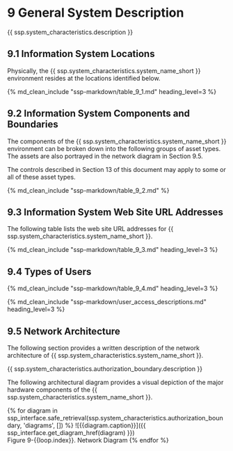 # 9 General System Description

<!--
Instructions: The general information system description must consist of the following:
*	How the system is commensurate with the essential characteristics of secure systems defined in NIST SP 800-53 Revision 5, other applicable NIST guidance and standards, and Federal laws and regulations. In addition, the description shall describe the service model and deployment model.
*	Convey the who, what, when, where, and how regarding the system function and purpose across the entire technology stack and all users.
-->

{{ ssp.system_characteristics.description }}

## 9.1 Information System Locations

Physically, the {{ ssp.system_characteristics.system_name_short }} environment resides at the locations identified below.

{% md_clean_include "ssp-markdown/table_9_1.md" heading_level=3 %}

## 9.2 Information System Components and Boundaries

<!--
Instructions: In the space that follows, describe the information system’s major components, interconnections, and boundaries in sufficient detail that accurately depicts the authorization boundary for the information system. The desired architecture boundary for an information system should be inclusive of all functions and services necessary to secure, operate, and administer the information system - these include all components and supporting information system components (e.g., logging platform, monitoring solutions, ticketing solutions, vulnerability scanning, authentication solutions, etc.). A system is typically deployed in a logically or physically separated environment situated behind a firewall, with only necessary ingress/egress port openings to facilitate required operations. Integration with assets/device outside of the protected enclave supporting the information system contemplated for an Authorization to Operate (ATO) including but not limited to 1) shared assets, 2) corporate networks, or 3) third party services (e.g., cloud service provider (CSP) offerings) are a function of risk. The latter is allowed if the connecting CSP offering is also Federal Risk and Authorization Management Program (FedRAMP)-authorized. In all cases, integrations with assets/devices outside of the ATO boundary are not guaranteed for approval and reviewed/permitted on a case-by-case basis after a complete understanding of the associated risks. Please ensure that the discussion on boundaries is consistent with the network diagram shown in Section 9.5. For further details, please reference [CIO-IT Security-19-95](https://insite.gsa.gov/node/166494): Security Engineering Architecture Reviews.
-->

The components of the {{ ssp.system_characteristics.system_name_short }} environment can be broken down into the following groups of asset types. The assets are also portrayed in the network diagram in Section 9.5.

The controls described in Section 13 of this document may apply to some or all of these asset types.

{% md_clean_include "ssp-markdown/table_9_2.md" %}

## 9.3 Information System Web Site URL Addresses

The following table lists the web site URL addresses for {{ ssp.system_characteristics.system_name_short }}.

{% md_clean_include "ssp-markdown/table_9_3.md" heading_level=3 %}

## 9.4 Types of Users

{% md_clean_include "ssp-markdown/table_9_4.md" heading_level=3 %}

{% md_clean_include "ssp-markdown/user_access_descriptions.md" heading_level=3 %}

## 9.5 Network Architecture

The following section provides a written description of the network architecture of {{ ssp.system_characteristics.system_name_short }}.

<!--
Instructions: The architecture diagram must fully and clearly define the authorization boundary through both pictorial diagram(s) and written descriptions.
Ensure the following elements are incorporated into the architecture diagrams and narratives:
The network architecture must follow the criteria listed in CIO-IT Security-19-95: Security Engineering Architecture Reviews. The GSA Security Engineering team can provide architectural templates for reference - contact seceng@gsa.gov.
• 	The diagram(s) and narratives should include ALL assets, services, devices, and software, both physical and virtual, which constitute the information system. These shall include all physical and virtual resources. The diagram(s) and narratives should also include any COOP/DR site integrations as well as any test/development environments that are in the boundary.
• 	If shared assets or services are used, including corporate shared services, they must be appropriately defined and documented as a shared service within the ATO boundary of the system or within the corresponding ATO boundary of a relevant, authorized system. All components must be accounted for within an ATO boundary.
• 	If on-premise or cloud services are used to support operation, maintenance, management, or security of the services in scope of the ATO, be sure they are reflected in the network architecture with related flows. If integrated with the GSA security stack indicate that integration in the network diagram. Depending on the nature and type of integration and sensitivity of the data, these dependent systems may also need to have an ATO; usage considered for risk acceptance; or, if not risk accepted, potentially removed from the architecture. All SaaS, IaaS or PaaS leveraged to support delivery of the system must have an ATO, approved by GSA or FedRAMP. For public facing systems, integration with external systems including but not limited to other cloud assets via Application Programming Interfaces (APIs) or third-party enablers shall be appropriately secured.
• 	Ensure all authentication points (this includes but is not limited to Amazon Web Services (AWS) console, jump, machine resources, network devices, application, API, enablers, etc. (as applicable)), are defined. At all FIPS 199 levels MFA is required for privileged, non-privileged and/or Internet accessible logins.
• 	The system boundary contains all components, devices, services, communication paths (VPNs, API calls, etc.). Diagram(s) should be sufficiently detailed and identify flows with source/destination, ports/protocols, or whether the related traffic is encrypted or not. References to ports/protocols table(s) are acceptable (for large sets of ports). Please be sure the tables identifying ports reflect whether they are encrypted or not. Tables should easily track to the architecture diagram.
• 	All access control mechanisms, such as firewalls, router ACLs, subnets, proxies, and cloud-based analogs such as firewalls and network access controls configurations shall be fully documented in terms of specific access control rules, specifying source, destination, protocol, and other relevant attributes, as necessary.
• 	The diagram must include a predominant border drawn around all system components and services included in the authorization boundary. Separate borders around protected enclaves, subnets, and DMZs are also advisable.
-->

{{ ssp.system_characteristics.authorization_boundary.description }}

The following architectural diagram provides a visual depiction of the major hardware components of the {{ ssp.system_characteristics.system_name_short }}.

{% for diagram in ssp_interface.safe_retrieval(ssp.system_characteristics.authorization_boundary, 'diagrams', []) %}
![{{diagram.caption}}]({{ ssp_interface.get_diagram_href(diagram) }})
<br/>Figure 9-{{loop.index}}. Network Diagram
{% endfor %}
